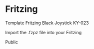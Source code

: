 # Fritzing
Template Fritzing Black Joystick KY-023

Import the .fzpz file into your Fritzing

Public
